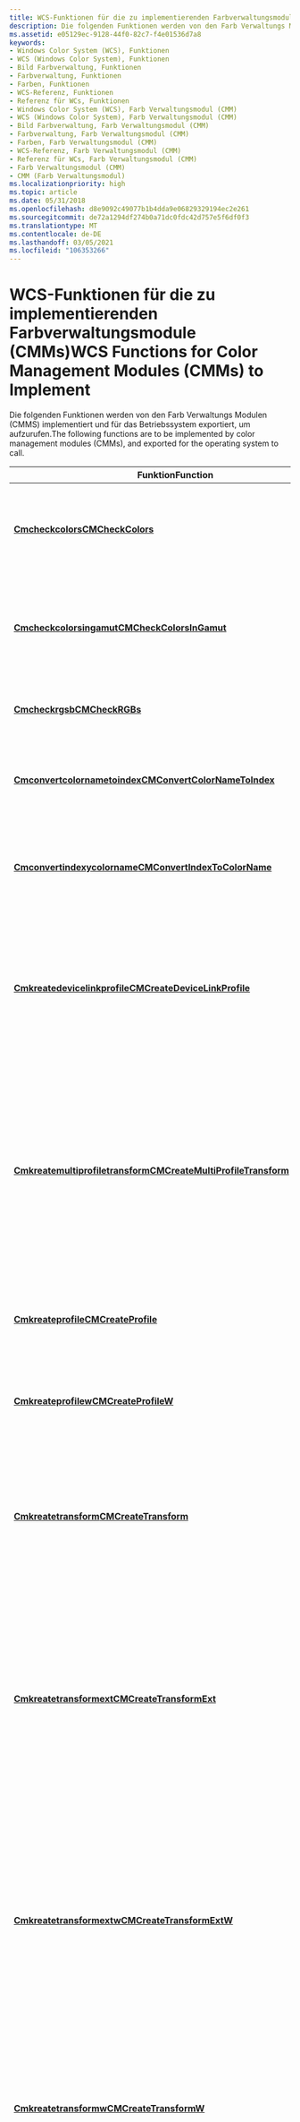 ```yaml
---
title: WCS-Funktionen für die zu implementierenden Farbverwaltungsmodule (CMMs)
description: Die folgenden Funktionen werden von den Farb Verwaltungs Modulen (CMMS) implementiert und für das Betriebssystem exportiert, um aufzurufen.
ms.assetid: e05129ec-9128-44f0-82c7-f4e01536d7a8
keywords:
- Windows Color System (WCS), Funktionen
- WCS (Windows Color System), Funktionen
- Bild Farbverwaltung, Funktionen
- Farbverwaltung, Funktionen
- Farben, Funktionen
- WCS-Referenz, Funktionen
- Referenz für WCs, Funktionen
- Windows Color System (WCS), Farb Verwaltungsmodul (CMM)
- WCS (Windows Color System), Farb Verwaltungsmodul (CMM)
- Bild Farbverwaltung, Farb Verwaltungsmodul (CMM)
- Farbverwaltung, Farb Verwaltungsmodul (CMM)
- Farben, Farb Verwaltungsmodul (CMM)
- WCS-Referenz, Farb Verwaltungsmodul (CMM)
- Referenz für WCs, Farb Verwaltungsmodul (CMM)
- Farb Verwaltungsmodul (CMM)
- CMM (Farb Verwaltungsmodul)
ms.localizationpriority: high
ms.topic: article
ms.date: 05/31/2018
ms.openlocfilehash: d8e9092c49077b1b4dda9e06829329194ec2e261
ms.sourcegitcommit: de72a1294df274b0a71dc0fdc42d757e5f6df0f3
ms.translationtype: MT
ms.contentlocale: de-DE
ms.lasthandoff: 03/05/2021
ms.locfileid: "106353266"
---
```

# <a name="wcs-functions-for-color-management-modules-cmms-to-implement"></a><span data-ttu-id="ecc72-119">WCS-Funktionen für die zu implementierenden Farbverwaltungsmodule (CMMs)</span><span class="sxs-lookup"><span data-stu-id="ecc72-119">WCS Functions for Color Management Modules (CMMs) to Implement</span></span>

<span data-ttu-id="ecc72-120">Die folgenden Funktionen werden von den Farb Verwaltungs Modulen (CMMS) implementiert und für das Betriebssystem exportiert, um aufzurufen.</span><span class="sxs-lookup"><span data-stu-id="ecc72-120">The following functions are to be implemented by color management modules (CMMs), and exported for the operating system to call.</span></span>



| <span data-ttu-id="ecc72-121">Funktion</span><span class="sxs-lookup"><span data-stu-id="ecc72-121">Function</span></span>                                                                     | <span data-ttu-id="ecc72-122">BESCHREIBUNG</span><span class="sxs-lookup"><span data-stu-id="ecc72-122">Description</span></span>                                                                               |
|------------------------------------------------------------------------------|-------------------------------------------------------------------------------------------|
| [<span data-ttu-id="ecc72-123">**Cmcheckcolors**</span><span class="sxs-lookup"><span data-stu-id="ecc72-123">**CMCheckColors**</span></span>](/windows/win32/api/icm/nf-icm-cmcheckcolors) | <span data-ttu-id="ecc72-124">Bestimmt, ob angegebene Farben [im Ausgabe Spiel einer angegebenen](./g.md) Transformation liegen.</span><span class="sxs-lookup"><span data-stu-id="ecc72-124">Determines whether given colors lie within the output [gamut](./g.md) of a specified transform.</span></span> |
| [<span data-ttu-id="ecc72-125">**Cmcheckcolorsingamut**</span><span class="sxs-lookup"><span data-stu-id="ecc72-125">**CMCheckColorsInGamut**</span></span>](/windows/win32/api/icm/nf-icm-cmcheckcolorsingamut) | <span data-ttu-id="ecc72-126">Bestimmt, ob die angegebenen RGB-drei [im Ausgabe Spiel einer angegebenen](./g.md) Transformation liegen.</span><span class="sxs-lookup"><span data-stu-id="ecc72-126">Determines whether specified RGB triples lie in the output [gamut](./g.md) of a specified transform.</span></span> |
| [<span data-ttu-id="ecc72-127">**Cmcheckrgsb**</span><span class="sxs-lookup"><span data-stu-id="ecc72-127">**CMCheckRGBs**</span></span>](/windows/desktop/api/Wingdi/)                                           | <span data-ttu-id="ecc72-128">Überprüft Bitmap-Farben anhand eines Ausgabe gamches.</span><span class="sxs-lookup"><span data-stu-id="ecc72-128">Checks bitmap colors against an output gamut.</span></span>                                             |
| [<span data-ttu-id="ecc72-129">**Cmconvertcolornametoindex**</span><span class="sxs-lookup"><span data-stu-id="ecc72-129">**CMConvertColorNameToIndex**</span></span>](/windows/win32/api/icm/nf-icm-cmconvertcolornametoindex) | <span data-ttu-id="ecc72-130">Konvertiert Farbnamen in einem benannten Farbraum in Indexnummern in einem Farbprofil</span><span class="sxs-lookup"><span data-stu-id="ecc72-130">Converts color names in a named color space to index numbers in a color profile</span></span> |
| [<span data-ttu-id="ecc72-131">**Cmconvertindexycolorname**</span><span class="sxs-lookup"><span data-stu-id="ecc72-131">**CMConvertIndexToColorName**</span></span>](/windows/win32/api/icm/nf-icm-cmconvertindextocolorname) | <span data-ttu-id="ecc72-132">Transformiert Indizes in einem Farbraum in ein Array von Namen in einem benannten Farbraum.</span><span class="sxs-lookup"><span data-stu-id="ecc72-132">Transforms indices in a color space to an array of names in a named color space.</span></span> |
| [<span data-ttu-id="ecc72-133">**Cmkreatedevicelinkprofile**</span><span class="sxs-lookup"><span data-stu-id="ecc72-133">**CMCreateDeviceLinkProfile**</span></span>](/windows/win32/api/icm/nf-icm-cmcreatedevicelinkprofile) | <span data-ttu-id="ecc72-134">Erstellt ein [Geräte](./d.md) Verknüpfungs Profil in dem Format, das vom International Color Consortium in seiner Spezifikation für das ICC-Profil Format angegeben wird.</span><span class="sxs-lookup"><span data-stu-id="ecc72-134">Creates a [device link profile](./d.md) in the format specified by the International Color Consortium in its ICC Profile Format Specification.</span></span> |
| [<span data-ttu-id="ecc72-135">**Cmkreatemultiprofiletransform**</span><span class="sxs-lookup"><span data-stu-id="ecc72-135">**CMCreateMultiProfileTransform**</span></span>](/windows/win32/api/icm/nf-icm-cmcreatemultiprofiletransform) | <span data-ttu-id="ecc72-136">Akzeptiert ein Array von Profilen oder ein einzelnes [Geräte](./d.md) Verknüpfungs Profil und erstellt eine Farb Transformation.</span><span class="sxs-lookup"><span data-stu-id="ecc72-136">Accepts an array of profiles or a single [device link profile](./d.md) and creates a color transform.</span></span> <span data-ttu-id="ecc72-137">Diese Transformation ist eine Zuordnung von dem Farbraum, der durch das erste Profil angegeben wird, zu dem des zweiten Profils usw.</span><span class="sxs-lookup"><span data-stu-id="ecc72-137">This transform is a mapping from the color space specified by the first profile to that of the second profile and so on to the last one.</span></span> |
| [<span data-ttu-id="ecc72-138">**Cmkreateprofile**</span><span class="sxs-lookup"><span data-stu-id="ecc72-138">**CMCreateProfile**</span></span>](/windows/win32/api/icm/nf-icm-cmcreateprofile) | <span data-ttu-id="ecc72-139">Erstellt ein Anzeige Farbprofil aus einer [**logcolorspacea**](/windows/win32/api/wingdi/ns-wingdi-logcolorspacea) -Struktur.</span><span class="sxs-lookup"><span data-stu-id="ecc72-139">Creates a display color profile from a [**LOGCOLORSPACEA**](/windows/win32/api/wingdi/ns-wingdi-logcolorspacea) structure.</span></span> |
| [<span data-ttu-id="ecc72-140">**Cmkreateprofilew**</span><span class="sxs-lookup"><span data-stu-id="ecc72-140">**CMCreateProfileW**</span></span>](/windows/win32/api/icm/nf-icm-cmcreateprofilew) | <span data-ttu-id="ecc72-141">Erstellt ein Anzeige Farbprofil aus einer [**logcolorspacew**](/windows/win32/api/wingdi/ns-wingdi-logcolorspacew) -Struktur.</span><span class="sxs-lookup"><span data-stu-id="ecc72-141">Creates a display color profile from a [**LOGCOLORSPACEW**](/windows/win32/api/wingdi/ns-wingdi-logcolorspacew) structure.</span></span> |
| [<span data-ttu-id="ecc72-142">**Cmkreatetransform**</span><span class="sxs-lookup"><span data-stu-id="ecc72-142">**CMCreateTransform**</span></span>](/windows/win32/api/icm/nf-icm-cmcreatetransform) | <span data-ttu-id="ecc72-143">Veraltet.</span><span class="sxs-lookup"><span data-stu-id="ecc72-143">Deprecated.</span></span> <span data-ttu-id="ecc72-144">Es gibt keine Ersatz-API, da diese nicht mehr verwendet wird.</span><span class="sxs-lookup"><span data-stu-id="ecc72-144">There is no replacement API because this one was no longer being used.</span></span> <span data-ttu-id="ecc72-145">Entwickler alternativer CMM-Module müssen diese nicht implementieren.</span><span class="sxs-lookup"><span data-stu-id="ecc72-145">Developers of alternate CMM modules are not required to implement it.</span></span> |
| [<span data-ttu-id="ecc72-146">**Cmkreatetransformext**</span><span class="sxs-lookup"><span data-stu-id="ecc72-146">**CMCreateTransformExt**</span></span>](/windows/win32/api/icm/nf-icm-cmcreatetransformext) | <span data-ttu-id="ecc72-147">Erstellt eine Farb Transformation, die von einer Eingabe [**logcolorspacea**](/windows/win32/api/wingdi/ns-wingdi-logcolorspacea) zu einem optionalen Ziel Raum und dann zu einem Ausgabegerät zugeordnet wird. dabei wird ein Satz von Flags verwendet, die definieren, wie die Transformation erstellt werden soll.</span><span class="sxs-lookup"><span data-stu-id="ecc72-147">Creates a color transform that maps from an input [**LOGCOLORSPACEA**](/windows/win32/api/wingdi/ns-wingdi-logcolorspacea) to an optional target space and then to an output device, using a set of flags that define how the transform should be created.</span></span> |
| [<span data-ttu-id="ecc72-148">**Cmkreatetransformextw**</span><span class="sxs-lookup"><span data-stu-id="ecc72-148">**CMCreateTransformExtW**</span></span>](/windows/win32/api/icm/nf-icm-cmcreatetransformextw) | <span data-ttu-id="ecc72-149">Erstellt eine Farb Transformation, die von einer Eingabe [**logcolorspacew**](/windows/win32/api/wingdi/ns-wingdi-logcolorspacew) zu einem optionalen Ziel Raum und dann zu einem Ausgabegerät zugeordnet wird. dabei wird ein Satz von Flags verwendet, die definieren, wie die Transformation erstellt werden soll.</span><span class="sxs-lookup"><span data-stu-id="ecc72-149">Creates a color transform that maps from an input [**LOGCOLORSPACEW**](/windows/win32/api/wingdi/ns-wingdi-logcolorspacew) to an optional target space and then to an output device, using a set of flags that define how the transform should be created.</span></span> |
| [<span data-ttu-id="ecc72-150">**Cmkreatetransformw**</span><span class="sxs-lookup"><span data-stu-id="ecc72-150">**CMCreateTransformW**</span></span>](/windows/win32/api/icm/nf-icm-cmcreatetransformw) | <span data-ttu-id="ecc72-151">Veraltet.</span><span class="sxs-lookup"><span data-stu-id="ecc72-151">Deprecated.</span></span> <span data-ttu-id="ecc72-152">Es gibt keine Ersatz-API, da diese nicht mehr verwendet wird.</span><span class="sxs-lookup"><span data-stu-id="ecc72-152">There is no replacement API because this one was no longer being used.</span></span> <span data-ttu-id="ecc72-153">Entwickler alternativer CMM-Module müssen diese nicht implementieren.</span><span class="sxs-lookup"><span data-stu-id="ecc72-153">Developers of alternate CMM modules are not required to implement it.</span></span> |
| [<span data-ttu-id="ecc72-154">**Cmdeletetransform**</span><span class="sxs-lookup"><span data-stu-id="ecc72-154">**CMDeleteTransform**</span></span>](/windows/win32/api/icm/nf-icm-cmdeletetransform) | <span data-ttu-id="ecc72-155">Löscht eine angegebene Farb Transformation und gibt den zugeordneten Arbeitsspeicher frei.</span><span class="sxs-lookup"><span data-stu-id="ecc72-155">Deletes a specified color transform, and frees any memory associated with it.</span></span> |
| [<span data-ttu-id="ecc72-156">**Cmgetinfo**</span><span class="sxs-lookup"><span data-stu-id="ecc72-156">**CMGetInfo**</span></span>](/windows/win32/api/icm/nf-icm-cmgetinfo) | <span data-ttu-id="ecc72-157">Ruft verschiedene Informationen über das Farb Verwaltungsmodul (Color Management Module, CMM) ab.</span><span class="sxs-lookup"><span data-stu-id="ecc72-157">Retrieves various information about the color management module (CMM).</span></span> |
| [<span data-ttu-id="ecc72-158">**Cmgetnamedprofileingefo**</span><span class="sxs-lookup"><span data-stu-id="ecc72-158">**CMGetNamedProfileInfo**</span></span>](/windows/win32/api/icm/nf-icm-cmgetnamedprofileinfo) | <span data-ttu-id="ecc72-159">Ruft Informationen über das angegebene benannte Farbprofil ab.</span><span class="sxs-lookup"><span data-stu-id="ecc72-159">Retrieves information about the specified named color profile.</span></span> |
| [<span data-ttu-id="ecc72-160">**CMGetPS2ColorRenderingDictionary**</span><span class="sxs-lookup"><span data-stu-id="ecc72-160">**CMGetPS2ColorRenderingDictionary**</span></span>](/windows/desktop/api/Wingdi/) | <span data-ttu-id="ecc72-161">Ruft ein PostScript-Farb Rendering-Wörterbuch ab.</span><span class="sxs-lookup"><span data-stu-id="ecc72-161">Gets a PostScript color rendering dictionary.</span></span>                                             |
| [<span data-ttu-id="ecc72-162">**CMGetPS2ColorRenderingIntent**</span><span class="sxs-lookup"><span data-stu-id="ecc72-162">**CMGetPS2ColorRenderingIntent**</span></span>](/windows/win32/api/icm/nf-icm-cmgetps2colorrenderingintent) | <span data-ttu-id="ecc72-163">Ruft das [textrenderingziel](rendering-intents.md) der PostScript-Ebene 2 aus einem Profil ab.</span><span class="sxs-lookup"><span data-stu-id="ecc72-163">Retrieves the PostScript Level 2 color [rendering intent](rendering-intents.md) from a profile.</span></span> |
| [<span data-ttu-id="ecc72-164">**CMGetPS2ColorSpaceArray**</span><span class="sxs-lookup"><span data-stu-id="ecc72-164">**CMGetPS2ColorSpaceArray**</span></span>](/windows/desktop/api/Wingdi/)                   | <span data-ttu-id="ecc72-165">Ruft ein Zeichen für ein PostScript-Farbraum ab.</span><span class="sxs-lookup"><span data-stu-id="ecc72-165">Gets a PostScript color space array.</span></span>                                                      |
| [<span data-ttu-id="ecc72-166">**Cmispromelevalid**</span><span class="sxs-lookup"><span data-stu-id="ecc72-166">**CMIsProfileValid**</span></span>](/windows/win32/api/icm/nf-icm-cmisprofilevalid) | <span data-ttu-id="ecc72-167">Meldet, ob das angegebene Profil ein gültiges ICC-Profil ist, das für die Farbverwaltung verwendet werden kann.</span><span class="sxs-lookup"><span data-stu-id="ecc72-167">Reports whether the given profile is a valid ICC profile that can be used for color management.</span></span> |
| [<span data-ttu-id="ecc72-168">**Cmtranslatecolors**</span><span class="sxs-lookup"><span data-stu-id="ecc72-168">**CMTranslateColors**</span></span>](/windows/win32/api/icm/nf-icm-cmtranslatecolors) | <span data-ttu-id="ecc72-169">Übersetzt ein Array von Farben aus einem Quell [Farbraum](rendering-intents.md) mithilfe einer Farb Transformation in einen Ziel Farbraum.</span><span class="sxs-lookup"><span data-stu-id="ecc72-169">Translates an array of colors from a source [color space](rendering-intents.md) to a destination color space using a color transform.</span></span> |
| [<span data-ttu-id="ecc72-170">**Cmtranslatergb**</span><span class="sxs-lookup"><span data-stu-id="ecc72-170">**CMTranslateRGB**</span></span>](/windows/win32/api/icm/nf-icm-cmtranslatergb) | <span data-ttu-id="ecc72-171">Übersetzt ein von der Anwendung bereitgestelltes rgbquad in den Geräte [Farbraum](color-spaces.md).</span><span class="sxs-lookup"><span data-stu-id="ecc72-171">Translates an application-supplied RGBQuad into the device [color space](color-spaces.md).</span></span> |
| [<span data-ttu-id="ecc72-172">**Cmtranslatergsb**</span><span class="sxs-lookup"><span data-stu-id="ecc72-172">**CMTranslateRGBs**</span></span>](/windows/win32/api/icm/nf-icm-cmtranslatergbs) | <span data-ttu-id="ecc72-173">Übersetzt eine Bitmap mithilfe einer Farb Transformation von einem [Farb Raum](color-spaces.md) in einen anderen.</span><span class="sxs-lookup"><span data-stu-id="ecc72-173">Translates a bitmap from one [color space](color-spaces.md) to another using a color transform.</span></span> |
| [<span data-ttu-id="ecc72-174">**Cmtranslatergbsegxt**</span><span class="sxs-lookup"><span data-stu-id="ecc72-174">**CMTranslateRGBsExt**</span></span>](/windows/win32/api/icm/nf-icm-cmtranslatergbsext) | <span data-ttu-id="ecc72-175">Übersetzt eine Bitmap aus einem definierten Format in ein anderes definiertes Format und ruft in regelmäßigen Abständen eine Rückruffunktion auf, wenn eine angegeben wird, um den Fortschritt zu melden und zuzulassen, dass die aufrufenden Anwendung die Übersetzung beendet.</span><span class="sxs-lookup"><span data-stu-id="ecc72-175">Translates a bitmap from one defined format into a different defined format and calls a callback function periodically, if one is specified, to report progress and permit the calling application to terminate the translation.</span></span> |



 

 

 